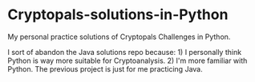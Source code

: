 # Cryptopals-solutions-in-Python

My personal practice solutions of Cryptopals Challenges in Python.

I sort of abandon the Java solutions repo because: 1) I personally think Python is way more suitable for Cryptoanalysis. 2) I'm more familiar with Python. The previous project is just for me practicing Java.